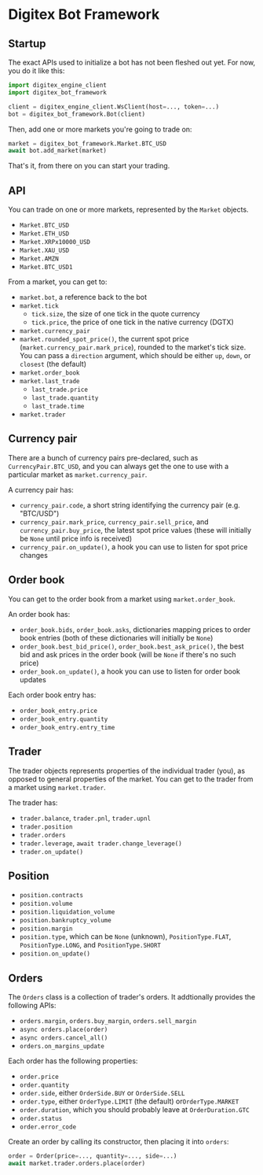 # Digitex Bot Framework

## Startup

The exact APIs used to initialize a bot has not been fleshed out yet.
For now, you do it like this:

```python
import digitex_engine_client
import digitex_bot_framework

client = digitex_engine_client.WsClient(host=..., token=...)
bot = digitex_bot_framework.Bot(client)
```

Then, add one or more markets you're going to trade on:

```python
market = digitex_bot_framework.Market.BTC_USD
await bot.add_market(market)
```


That's it, from there on you can start your trading.

## API

You can trade on one or more markets, represented by the `Market` objects.
* `Market.BTC_USD`
* `Market.ETH_USD`
* `Market.XRPx10000_USD`
* `Market.XAU_USD`
* `Market.AMZN`
* `Market.BTC_USD1`

From a market, you can get to:

* `market.bot`, a reference back to the bot
* `market.tick`
    * `tick.size`, the size of one tick in the quote currency
    * `tick.price`, the price of one tick in the native currency (DGTX)
* `market.currency_pair`
* `market.rounded_spot_price()`, the current spot price (`market.currency_pair.mark_price`),
  rounded to the market's tick size. You can pass a `direction` argument, which should be
  either `up`, `down`, or `closest` (the default)
* `market.order_book`
* `market.last_trade`
    * `last_trade.price`
    * `last_trade.quantity`
    * `last_trade.time`
* `market.trader`

## Currency pair

There are a bunch of currency pairs pre-declared, such as `CurrencyPair.BTC_USD`, and
you can always get the one to use with a particular market as `market.currency_pair`.

A currency pair has:
* `currency_pair.code`, a short string identifying the currency pair (e.g. "BTC/USD")
* `currency_pair.mark_price`, `currency_pair.sell_price`, and `currency_pair.buy_price`, 
  the latest spot price values (these will initially be `None` until price info
  is received)
* `currency_pair.on_update()`, a hook you can use to listen for spot price changes

## Order book

You can get to the order book from a market using `market.order_book`.

An order book has:
* `order_book.bids`, `order_book.asks`, dictionaries mapping prices to order
  book entries (both of these dictionaries will initially be `None`)
* `order_book.best_bid_price()`, `order_book.best_ask_price()`, the best bid
  and ask prices in the order book (will be `None` if there's no such price)
* `order_book.on_update()`, a hook you can use to listen for order book updates

Each order book entry has:
* `order_book_entry.price`
* `order_book_entry.quantity`
* `order_book_entry.entry_time`

## Trader

The trader objects represents properties of the individual trader (you), as
opposed to general properties of the market. You can get to the trader from
a market using `market.trader`.

The trader has:
* `trader.balance`, `trader.pnl`, `trader.upnl`
* `trader.position`
* `trader.orders`
* `trader.leverage`, `await trader.change_leverage()`
* `trader.on_update()`

## Position

* `position.contracts`
* `position.volume`
* `position.liquidation_volume`
* `position.bankruptcy_volume`
* `position.margin`
* `position.type`, which can be `None` (unknown), `PositionType.FLAT`,
  `PositionType.LONG`, and `PositionType.SHORT`
* `position.on_update()`


## Orders

The `Orders` class is a collection of trader's orders. It addtionally provides
the following APIs:
* `orders.margin`, `orders.buy_margin`, `orders.sell_margin`
* `async orders.place(order)`
* `async orders.cancel_all()`
* `orders.on_margins_update`

Each order has the following properties:
* `order.price`
* `order.quantity`
* `order.side`, either `OrderSide.BUY` or `OrderSide.SELL`
* `order.type`, either `OrderType.LIMIT` (the default) or`OrderType.MARKET`
* `order.duration`, which you should probably leave at `OrderDuration.GTC`
* `order.status`
* `order.error_code`

Create an order by calling its constructor, then placing it into `orders`:

```python
order = Order(price=..., quantity=..., side=...)
await market.trader.orders.place(order)
```
